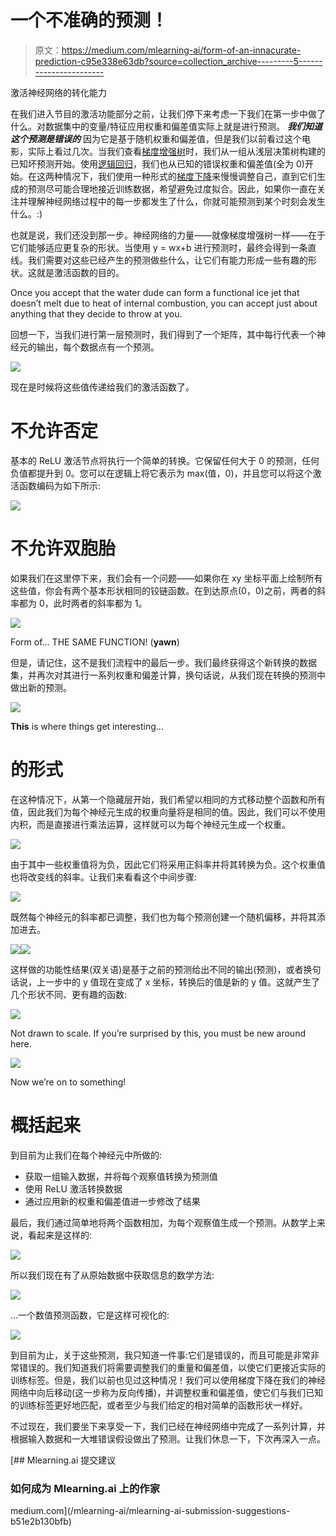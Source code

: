 # 一个不准确的预测！

> 原文：<https://medium.com/mlearning-ai/form-of-an-innacurate-prediction-c95e338e63db?source=collection_archive---------5----------------------->

激活神经网络的转化能力

在我们进入节目的激活功能部分之前，让我们停下来考虑一下我们在第一步中做了什么。对数据集中的变量/特征应用权重和偏差值实际上就是进行预测。 ***我们知道这个预测是错误的*** 因为它是基于随机权重和偏差值，但是我们以前看过这个电影，实际上看过几次。当我们查看[梯度增强树](https://jasondeden.medium.com/create-the-problem-sell-the-cure-ee0ec1b228fb)时，我们从一组从浅层决策树构建的已知坏预测开始。使用[逻辑回归](https://jasondeden.medium.com/marble-in-a-steel-bowl-5f1f25bc5851)，我们也从已知的错误权重和偏差值(全为 0)开始。在这两种情况下，我们使用一种形式的[梯度下降](https://jasondeden.medium.com/marble-in-a-steel-bowl-part-2-28495a2a4c85)来慢慢调整自己，直到它们生成的预测尽可能合理地接近训练数据，希望避免过度拟合。因此，如果你一直在关注并理解神经网络过程中的每一步都发生了什么，你就可能预测到某个时刻会发生什么。:)

也就是说，我们还没到那一步。神经网络的力量——就像梯度增强树一样——在于它们能够适应更复杂的形状。当使用 y = wx+b 进行预测时，最终会得到一条直线。我们需要对这些已经产生的预测做些什么，让它们有能力形成一些有趣的形状。这就是激活函数的目的。

Once you accept that the water dude can form a functional ice jet that doesn’t melt due to heat of internal combustion, you can accept just about anything that they decide to throw at you.

回想一下，当我们进行第一层预测时，我们得到了一个矩阵，其中每行代表一个神经元的输出，每个数据点有一个预测。

![](img/79f85d29776a0f81d12331189d23ef2d.png)

现在是时候将这些值传递给我们的激活函数了。

# 不允许否定

基本的 ReLU 激活节点将执行一个简单的转换。它保留任何大于 0 的预测，任何负值都提升到 0。您可以在逻辑上将它表示为 max(值，0)，并且您可以将这个激活函数编码为如下所示:

![](img/419973011a979afaefbd71683e0fc04e.png)

# 不允许双胞胎

如果我们在这里停下来，我们会有一个问题——如果你在 xy 坐标平面上绘制所有这些值，你会有两个基本形状相同的铰链函数。在到达原点(0，0)之前，两者的斜率都为 0，此时两者的斜率都为 1。

![](img/9463c2ae1a485ece26efe31f714c8ca4.png)

Form of… THE SAME FUNCTION! (**yawn**)

但是，请记住，这不是我们流程中的最后一步。我们最终获得这个新转换的数据集，并再次对其进行一系列权重和偏差计算，换句话说，从我们现在转换的预测中做出新的预测。

![](img/3cf7c27519e3a779e3351089f8911488.png)

**This** is where things get interesting…

# 的形式

在这种情况下，从第一个隐藏层开始，我们希望以相同的方式移动整个函数和所有值，因此我们为每个神经元生成的权重向量将是相同的值。因此，我们可以不使用内积，而是直接进行乘法运算，这样就可以为每个神经元生成一个权重。

![](img/5280da6aa3da23ac336b524b4e778e00.png)

由于其中一些权重值将为负，因此它们将采用正斜率并将其转换为负。这个权重值也将改变线的斜率。让我们来看看这个中间步骤:

![](img/e65c3edc8750a7a00d737fde0395fdd0.png)

既然每个神经元的斜率都已调整，我们也为每个预测创建一个随机偏移，并将其添加进去。

![](img/1273536c9bf9bc9881909e0821cfa186.png)![](img/64b1b105a9278c5c496251039c93c0a5.png)

这样做的功能性结果(双关语)是基于之前的预测给出不同的输出(预测)，或者换句话说，上一步中的 y 值现在变成了 x 坐标，转换后的值是新的 y 值。这就产生了几个形状不同、更有趣的函数:

![](img/b6a6f9bc793ae66d785373294dd4e08f.png)

Not drawn to scale. If you’re surprised by this, you must be new around here.

![](img/87c856871f98a50ee22a26edcd88b731.png)

Now we’re on to something!

# 概括起来

到目前为止我们在每个神经元中所做的:

*   获取一组输入数据，并将每个观察值转换为预测值
*   使用 ReLU 激活转换数据
*   通过应用新的权重和偏差值进一步修改了结果

最后，我们通过简单地将两个函数相加，为每个观察值生成一个预测。从数学上来说，看起来是这样的:

![](img/70a17fa24756b6c0da7782d84acf01a3.png)

所以我们现在有了从原始数据中获取信息的数学方法:

![](img/3e91b548c7a3b42d10921abf264c243d.png)

…一个数值预测函数，它是这样可视化的:

![](img/5e03e73421a5f5da05560a8e58c32aa9.png)

到目前为止，关于这些预测，我只知道一件事:它们是错误的，而且可能是非常非常错误的。我们知道我们将需要调整我们的重量和偏差值，以使它们更接近实际的训练标签。但是，我们以前也见过这种情况！我们可以使用梯度下降在我们的神经网络中向后移动(这一步称为反向传播)，并调整权重和偏差值，使它们与我们已知的训练标签更好地匹配，或者至少与我们给定的相对简单的函数形状一样好。

不过现在，我们要坐下来享受一下，我们已经在神经网络中完成了一系列计算，并根据输入数据和一大堆错误假设做出了预测。让我们休息一下，下次再深入一点。

[](/mlearning-ai/mlearning-ai-submission-suggestions-b51e2b130bfb) [## Mlearning.ai 提交建议

### 如何成为 Mlearning.ai 上的作家

medium.com](/mlearning-ai/mlearning-ai-submission-suggestions-b51e2b130bfb)